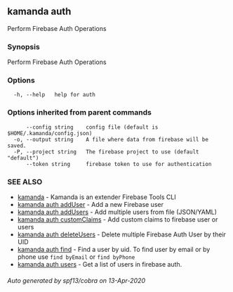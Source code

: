 ## kamanda auth

Perform Firebase Auth Operations

### Synopsis

Perform Firebase Auth Operations

### Options

```
  -h, --help   help for auth
```

### Options inherited from parent commands

```
      --config string    config file (default is $HOME/.kamanda/config.json)
  -o, --output string    A file where data from firebase will be saved.
  -P, --project string   The firebase project to use (default "default")
      --token string     firebase token to use for authentication
```

### SEE ALSO

* [kamanda](kamanda.md)	 - Kamanda is an extender Firebase Tools CLI
* [kamanda auth addUser](kamanda_auth_addUser.md)	 - Add a new Firebase user
* [kamanda auth addUsers](kamanda_auth_addUsers.md)	 - Add multiple users from file (JSON/YAML)
* [kamanda auth customClaims](kamanda_auth_customClaims.md)	 - Add custom claims to firebase user or users
* [kamanda auth deleteUsers](kamanda_auth_deleteUsers.md)	 - Delete multiple Firebase Auth User by their UID
* [kamanda auth find](kamanda_auth_find.md)	 - Find a user by uid. To find user by email or by phone use `find byEmail` or `find byPhone`
* [kamanda auth users](kamanda_auth_users.md)	 - Get a list of users in firebase auth.

###### Auto generated by spf13/cobra on 13-Apr-2020
